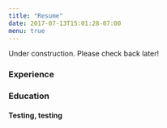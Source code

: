 ```yaml
---
title: "Resume"
date: 2017-07-13T15:01:28-07:00
menu: true
---
```


Under construction. Please check back later!

### Experience

### Education

#### Testing, testing
